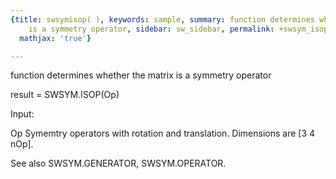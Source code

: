 ```yaml
---
{title: swsymisop( ), keywords: sample, summary: function determines whether the matrix
    is a symmetry operator, sidebar: sw_sidebar, permalink: +swsym_isop.html, folder: +swsym,
  mathjax: 'true'}

---
```

function determines whether the matrix is a symmetry operator
 
result = SWSYM.ISOP(Op)
 
Input:
 
Op        Symemtry operators with rotation and translation. Dimensions
          are [3 4 nOp].
 
See also SWSYM.GENERATOR, SWSYM.OPERATOR.
 
